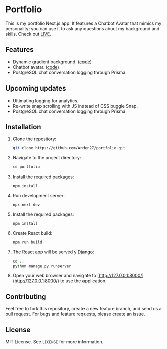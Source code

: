 # Portfolio

This is my portfolio Next.js app. It features a Chatbot Avatar that mimics my personality; you can use it to ask any questions about my background and skills. Check out [LIVE](https://artemfurman.tech). 

## Features

- Dynamic gradient background. ([code](https://github.com/Arden27/portfolio/blob/main/src/components/dynamicBackground.js))
- Chatbot avatar. ([code](https://github.com/Arden27/portfolio/blob/main/src/components/chat/))
- PostgreSQL chat conversation logging through Prisma.

## Upcoming updates

- Ultimating logging for analytics.
- Re-write snap scrolling with JS instead of CSS buggie Snap.
- PostgreSQL chat conversation logging through Prisma.

## Installation

1. Clone the repository:
    ```bash
    git clone https://github.com/Arden27/portfolio.git
    ```
2. Navigate to the project directory:
    ```bash
    cd portfolio
    ```
3. Install the required packages:
    ```bash
    npm install
    ```
4. Run development server:
    ```bash
    npx next dev
    ```
5. Install the required packages:
    ```bash
    npm install
    ```
6. Create React build:
    ```bash
    npm run build
    ```
7. The React app will be served y Django:
    ```bash
    cd ..
    python manage.py runserver
    ```
8. Open your web browser and navigate to [http://127.0.0.1:8000/](http://127.0.0.1:8000/) to use the application.

## Contributing

Feel free to fork this repository, create a new feature branch, and send us a pull request. For bugs and feature requests, please create an issue.

## License

MIT License. See `LICENSE` for more information.
